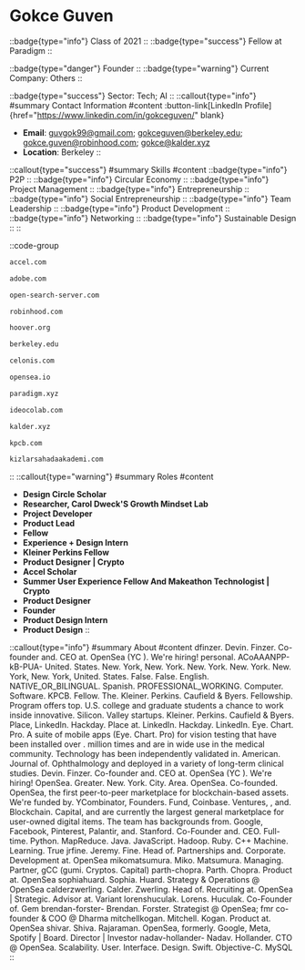 # Gokce Guven
::badge{type="info"}
Class of 2021
::
::badge{type="success"}
Fellow at Paradigm
::

::badge{type="danger"}
Founder
::
::badge{type="warning"}
Current Company: Others
::

::badge{type="success"}
Sector: Tech; AI
::
::callout{type="info"}
#summary
Contact Information
#content
:button-link[LinkedIn Profile]{href="https://www.linkedin.com/in/gokceguven/" blank}
- **Email**: guvgok99@gmail.com; gokceguven@berkeley.edu; gokce.guven@robinhood.com; gokce@kalder.xyz
- **Location**: Berkeley
::

::callout{type="success"}
#summary
Skills
#content
::badge{type="info"}
P2P
::
::badge{type="info"}
Circular Economy
::
::badge{type="info"}
Project Management
::
::badge{type="info"}
Entrepreneurship
::
::badge{type="info"}
Social Entrepreneurship
::
::badge{type="info"}
Team Leadership
::
::badge{type="info"}
Product Development
::
::badge{type="info"}
Networking
::
::badge{type="info"}
Sustainable Design
::
::

::code-group
```bash [Accel]
accel.com
```
```bash [Adobe Systems]
adobe.com
```
```bash [OpenSearchServer]
open-search-server.com
```
```bash [Robinhood]
robinhood.com
```
```bash [Hoover Institution at Stanford University]
hoover.org
```
```bash [UC Berkeley]
berkeley.edu
```
```bash [Celonis]
celonis.com
```
```bash [OpenSea]
opensea.io
```
```bash [Paradigm]
paradigm.xyz
```
```bash [IDEO CoLab Ventures]
ideocolab.com
```
```bash [Kalder]
kalder.xyz
```
```bash [Kleiner Perkins Caufield & Byers]
kpcb.com
```
```bash [Kızlar Sahada Akademi (Girls On The Field Academy)]
kizlarsahadaakademi.com
```
::
::callout{type="warning"}
#summary
Roles
#content
- **Design Circle Scholar**
- **Researcher, Carol Dweck'S Growth Mindset Lab**
- **Project Developer**
- **Product Lead**
- **Fellow**
- **Experience + Design Intern**
- **Kleiner Perkins Fellow**
- **Product Designer | Crypto**
- **Accel Scholar**
- **Summer User Experience Fellow And Makeathon Technologist | Crypto**
- **Product Designer**
- **Founder**
- **Product Design Intern**
- **Product Design**
::

::callout{type="info"}
#summary
About
#content
dfinzer. Devin. Finzer. Co-founder and. CEO at. OpenSea (YC ). We're hiring! personal. ACoAAANPP-kB-PUA- United. States. New. York, New. York. New. York. New. York. New. York, New. York, United. States. False. False. English. NATIVE_OR_BILINGUAL. Spanish. PROFESSIONAL_WORKING. Computer. Software. KPCB. Fellow. The. Kleiner. Perkins. Caufield & Byers. Fellowship. Program offers top. U.S. college and graduate students a chance to work inside innovative. Silicon. Valley startups. Kleiner. Perkins. Caufield & Byers. Place, LinkedIn. Hackday. Place at. LinkedIn. Hackday. LinkedIn. Eye. Chart. Pro. A suite of mobile apps (Eye. Chart. Pro) for vision testing that have been installed over . million times and are in wide use in the medical community. Technology has been independently validated in. American. Journal of. Ophthalmology and deployed in a variety of long-term clinical studies. Devin. Finzer. Co-founder and. CEO at. OpenSea (YC ). We're hiring! OpenSea. Greater. New. York. City. Area. OpenSea. Co-founded. OpenSea, the first peer-to-peer marketplace for blockchain-based assets. We're funded by. YCombinator, Founders. Fund, Coinbase. Ventures, , and. Blockchain. Capital, and are currently the largest general marketplace for user-owned digital items. The team has backgrounds from. Google, Facebook, Pinterest, Palantir, and. Stanford. Co-Founder and. CEO. Full-time. Python. MapReduce. Java. JavaScript. Hadoop. Ruby. C++ Machine. Learning. True jrfine. Jeremy. Fine. Head of. Partnerships and. Corporate. Development at. OpenSea mikomatsumura. Miko. Matsumura. Managing. Partner, gCC (gumi. Cryptos. Capital) parth-chopra. Parth. Chopra. Product at. OpenSea sophiahuard. Sophia. Huard. Strategy & Operations @ OpenSea calderzwerling. Calder. Zwerling. Head of. Recruiting at. OpenSea | Strategic. Advisor at. Variant lorenshuculak. Lorens. Huculak. Co-Founder of. Gem brendan-forster- Brendan. Forster. Strategist @ OpenSea; fmr co-founder & COO @ Dharma mitchellkogan. Mitchell. Kogan. Product at. OpenSea shivar. Shiva. Rajaraman. OpenSea, formerly. Google, Meta, Spotify | Board. Director | Investor nadav-hollander- Nadav. Hollander. CTO @ OpenSea. Scalability. User. Interface. Design. Swift. Objective-C. MySQL
::
